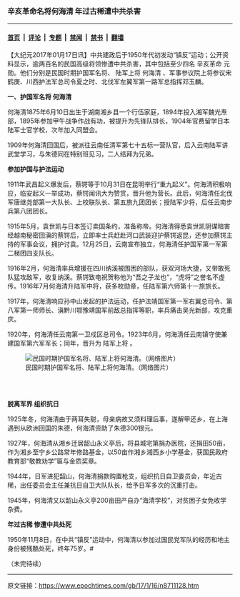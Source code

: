 ### 辛亥革命名将何海清 年过古稀遭中共杀害

---

#### [首页](../../../..?n8711128) &nbsp;|&nbsp; [评论](../../../../../epoch-comment?n8711128) &nbsp;|&nbsp; [专题](../../../../../epoch-special?n8711128) &nbsp;|&nbsp; [禁闻](../../../../../epoch-news?n8711128) &nbsp;|&nbsp; [禁书](../../../../../books?n8711128) &nbsp;|&nbsp; [翻墙](https://github.com/gfw-breaker/nogfw/blob/master/README.md?n8711128)


<div class="post_content" id="artbody" itemprop="articleBody">
 <!-- article content begin -->
 <p>
  【大纪元2017年01月17日讯】中共建政后于1950年代初发动“镇反”运动；公开资料显示，逾两百名的民国高级将领惨遭中共杀害，其中包括至少四名
  <ok href="https://www.epochtimes.com/gb/tag/%E8%BE%9B%E4%BA%A5%E9%9D%A9%E5%91%BD.html">
   辛亥革命
  </ok>
  元勋。他们分别是民国时期护国军名将、
  <ok href="https://www.epochtimes.com/gb/tag/%E9%99%86%E5%86%9B%E4%B8%8A%E5%B0%86.html">
   陆军上将
  </ok>
  <ok href="https://www.epochtimes.com/gb/tag/%E4%BD%95%E6%B5%B7%E6%B8%85.html">
   何海清
  </ok>
  、军事参议院上将参议宋鹤庚、川西护法军总司令夏之时、北伐军左翼军第一路军总指挥邓玉麟。
 </p>
 <p>
  <strong>
   一、护国军名将
   <ok href="https://www.epochtimes.com/gb/tag/%E4%BD%95%E6%B5%B7%E6%B8%85.html">
    何海清
   </ok>
  </strong>
 </p>
 <p>
  何海清1875年6月10日出生于湖南湘乡县一个行伍家庭，1894年投入湘军魏光焘部，1895年参加甲午战争作战有功，被提升为先锋队排长，1904年官费留学日本陆军士官学校，次年加入同盟会。
 </p>
 <p>
  1909年何海清回国后，被派往云南任清军第七十五标一营队官，后入云南陆军讲武堂学习，与朱德同在特别班见习，二人结拜为兄弟。
 </p>
 <p>
  <strong>
   参加护国与护法运动
  </strong>
 </p>
 <p>
  1911年武昌起义爆发后，蔡锷等于10月31日在昆明举行“重九起义”。何海清积极响应，临安起义一举成功，蔡锷闻讯大为赞赏，晋升他为营长。此后，何海清任北伐军唐继尧部第一大队长、上校联队长、第五旅九团团长；授陆军少将，后任云南步兵第八团团长。
 </p>
 <p>
  1915年5月，袁世凯与日本签订卖国条约，准备称帝。何海清得悉袁世凯阴谋暗害经越南秘密回滇的蔡锷后，立即率士兵赶赴河口武装迎护蔡锷返昆，还参加蔡锷主持的军事会议，拥护讨袁。12月25日，云南宣布独立，何海清任护国军第一军第二梯团四支队长。
 </p>
 <p>
  1916年2月，何海清率兵增援在四川纳溪被围困的部队，获双河场大捷，又带敢死队猛攻敌军，收复纳溪。蔡锷致电祝贺称他为“吾之子龙也”，“虎将”之誉名不虚传。1916年7月何海清升陆军中将，获多枚勋章，任陆军第六师第十一旅旅长。
 </p>
 <p>
  1917年，何海清响应孙中山发起的护法运动，任护法靖国军第一军右翼总司令、第八军第一师师长、滇黔川鄂豫靖国军前敌总指挥等职，率兵痛击吴光新部，攻克重庆。
 </p>
 <p>
  1920年，何海清任云南第一卫戍区总司令。1923年6月，何海清任云南镇守使兼建国军第六军军长；同年，晋升为
  <ok href="https://www.epochtimes.com/gb/tag/%E9%99%86%E5%86%9B%E4%B8%8A%E5%B0%86.html">
   陆军上将
  </ok>
  。
 </p>
 <figure aria-describedby="caption-attachment-8711147" class="wp-caption aligncenter" id="attachment_8711147" style="width: 431px">
  <ok href=" https://i.epochtimes.com/assets/uploads/2017/01/01300000432220135839409178965.jpg" rel="noreferrer noopener" target="_blank">
   <img alt="民国时期护国军名将、陆军上将何海清。（网络图片）" class="size-full wp-image-8711147" src="https://i.epochtimes.com/assets/uploads/2017/01/01300000432220135839409178965.jpg"/>
  </ok>
  <br/><figcaption class="wp-caption-text" id="caption-attachment-8711147">
   民国时期护国军名将、陆军上将何海清。（网络图片）
  </figcaption><br/>
 </figure><br/>
 <p>
  <strong>
   脱离军界 组织抗日
  </strong>
 </p>
 <p>
  1925年冬，何海清由于两耳失聪，母亲病故又须料理后事，遂解甲还乡，在上海遇到从欧洲回国的朱德，何海清资助了朱德300银元。
 </p>
 <p>
  1927年，何海清从湘乡迁居韶山永义亭后，将县城宅第捐办医院，还捐田50亩，作为湘乡至宁乡公路常年修路基金，以50亩作湘乡湘西乡小学基金，获国民政府教育部“敬教劝学”匾与金质奖章。
 </p>
 <p>
  1944年，日军进犯韶山，何海清捐款购置枪支，组织抗日自卫委员会，年近古稀，出任委员会主任兼抗日自卫大队队长，给予日军多次的沉重打击。
 </p>
 <p>
  1945年，何海清又以韶山永义亭200亩田产自办“海清学校”，对贫困子女免收学杂费。
 </p>
 <p>
  <strong>
   年过古稀 惨遭中共处死
  </strong>
 </p>
 <p>
  1950年11月8日，在中共“镇反”运动中，何海清以参加过国民党军队的经历和地主身份被残酷处死，终年75岁。#
 </p>
 <p>
  （未完待续）
 </p>
 <!-- article content end -->
 <div id="below_article_ad">
 </div>
</div>


---

原文链接：https://www.epochtimes.com/gb/17/1/16/n8711128.htm